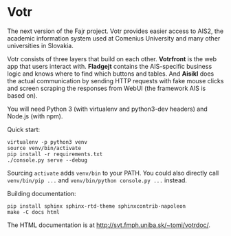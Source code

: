 
Votr
====

The next version of the Fajr project. Votr provides easier access to AIS2,
the academic information system used at Comenius University and many other
universities in Slovakia.

Votr consists of three layers that build on each other. **Votrfront** is the web
app that users interact with. **Fladgejt** contains the AIS-specific business
logic and knows where to find which buttons and tables. And **Aisikl** does the
actual communication by sending HTTP requests with fake mouse clicks and screen
scraping the responses from WebUI (the framework AIS is based on).

You will need Python 3 (with virtualenv and python3-dev headers) and Node.js
(with npm).

Quick start:

    virtualenv -p python3 venv
    source venv/bin/activate
    pip install -r requirements.txt
    ./console.py serve --debug

Sourcing `activate` adds `venv/bin` to your PATH. You could also directly call
`venv/bin/pip ...` and `venv/bin/python console.py ...` instead.

Building documentation:

    pip install sphinx sphinx-rtd-theme sphinxcontrib-napoleon
    make -C docs html

The HTML documentation is at <http://svt.fmph.uniba.sk/~tomi/votrdoc/>.

